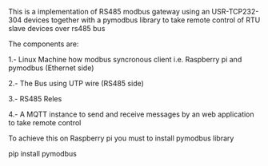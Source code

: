 This is a implementation of RS485 modbus gateway using an USR-TCP232-304 devices together with a pymodbus library to take remote control of RTU slave devices over rs485 bus

The components are:

1.- Linux Machine how modbus syncronous client i.e. Raspberry pi and pymodbus (Ethernet side)

2.- The Bus using UTP wire (RS485 side)

3.- RS485 Reles

4.- A MQTT instance to send and receive messages by an web application to take remote control

To achieve this on Raspberry pi you must to install pymodbus library

pip install pymodbus


